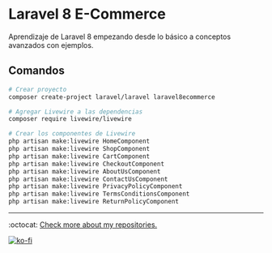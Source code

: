 # Laravel 8 E-Commerce

Aprendizaje de Laravel 8 empezando desde lo básico a conceptos avanzados con ejemplos.

## Comandos

```bash
# Crear proyecto
composer create-project laravel/laravel laravel8ecommerce

# Agregar Livewire a las dependencias
composer require livewire/livewire

# Crear los componentes de Livewire
php artisan make:livewire HomeComponent
php artisan make:livewire ShopComponent
php artisan make:livewire CartComponent
php artisan make:livewire CheckoutComponent
php artisan make:livewire AboutUsComponent
php artisan make:livewire ContactUsComponent
php artisan make:livewire PrivacyPolicyComponent
php artisan make:livewire TermsConditionsComponent
php artisan make:livewire ReturnPolicyComponent
```

---

:octocat: [Check more about my repositories.](https://github.com/FernandoCalmet)

[![ko-fi](https://www.ko-fi.com/img/githubbutton_sm.svg)](https://ko-fi.com/T6T41JKMI)
